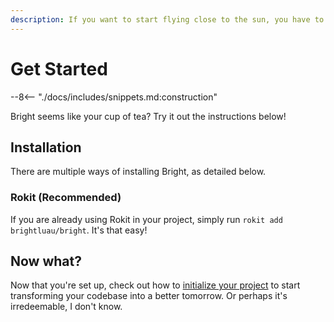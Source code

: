 ```yaml
---
description: If you want to start flying close to the sun, you have to learn how to install the sun.
---
```


# Get Started

--8<-- "./docs/includes/snippets.md:construction"

Bright seems like your cup of tea? Try it out the instructions below!

## Installation

There are multiple ways of installing Bright, as detailed below.

### Rokit (Recommended)

If you are already using Rokit in your project, simply run `rokit add brightluau/bright`. It's that easy!

## Now what?

Now that you're set up, check out how to [initialize your project](../user-guide/initializing-a-project.md) to start
transforming your codebase into a better tomorrow. Or perhaps it's irredeemable, I don't know.
